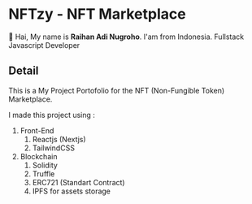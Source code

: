 # NFTzy - NFT Marketplace

👋 Hai, 
My name is **Raihan Adi Nugroho**.
I'am from Indonesia.
Fullstack Javascript Developer

## Detail

This is a My Project Portofolio for the NFT (Non-Fungible Token) Marketplace. 

I made this project using :
1. Front-End
   1. Reactjs (Nextjs)
   2. TailwindCSS
2. Blockchain
   1. Solidity
   2. Truffle
   3. ERC721 (Standart Contract)
   4. IPFS for assets storage